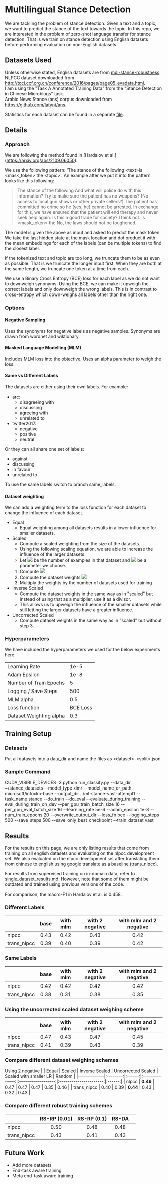 # Multilingual Stance Detection

We are tackling the problem of stance detection. Given a text and a topic, we want to predict the stance of the text towards the topic.
In this repo, we are interested in the problem of zero-shot language transfer for stance detection. That is we train on stance detection using English datasets before performing evaluation on non-English datasets.

## Datasets Used
Unless otherwise stated, English datasets are from [mdl-stance-robustness](https://github.com/UKPLab/mdl-stance-robustness). \
NLPCC dataset downloaded from http://tcci.ccf.org.cn/conference/2016/pages/page05_evadata.html. \
I am using the "Task A Annotated Training Data" from the "Stance Detection in Chinese Microblogs" task. \
Arabic News Stance (ans) corpus downloaded from https://github.com/latynt/ans.

Statistics for each dataset can be found in a separate [file](./datasets_statistics.md).

## Details

### Approach

We are following the method found in [Hardalov et al.] (https://arxiv.org/abs/2109.06050).

We use the following pattern: 'The stance of the following \<text\>is \<mask_token\> the \<topic\>'.
An example after we put it into the pattern looks like this following:

> The stance of the following And what will police do with this information? Try to make sure the patient has no weapons? (No access to local gun shows or other private sellers?) The patient has committed no crime so he (yes, he) cannot be arrested. In exchange for this, we have ensured that the patient will end therapy and never seek help again. Is this a good trade for society? I think not. is \<mask_token\> the No, the laws should not be toughened.

The model is given the above as input and asked to predict the mask token. We take the last hidden state at the mask location and dot product it with the mean embeddings for each of the labels (can be multiple tokens) to find the closest label.

If the tokenized text and topic are too long, we truncate them to be as even as possible.
That is we truncate the longer input first. When they are both at the same length, we truncate one token at a time from each.

We use a Binary Cross Entropy (BCE) loss for each label as we do not want to downweigh synonyms. Using the BCE, we can make it upweigh the correct labels and only downweigh the wrong labels. This is in contrast to cross-entropy which down-weighs all labels other than the right one.

### Options
#### Negative Sampling
Uses the synonyms for negative labels as negative samples.
Synonyms are drawn from wordnet and wiktionary.

#### Masked Language Modelling (MLM)
Includes MLM loss into the objective.
Uses an alpha parameter to weigh the loss.

#### Same vs Different Labels
The datasets are either using their own labels. For example:
- arc:
  - disagreeing with
  - discussing
  - agreeing with
  - unrelated to
- twitter2017:
  - negative
  - positive
  - neutral

Or they can all share one set of labels:
- against
- discussing
- in favour
- unrelated to

To use the same labels switch to branch same_labels.

#### Dataset weighting
We can add a weighting term to the loss function for each dataset to change the influence of each dataset.
- Equal
  -  Equal weighting among all datasets results in a lower influence for smaller datasets.
- Scaled
  - Compute a scaled weighting from the size of the datasets.
  - Using the following scaling equation, we are able to increase the influence of the larger datasets.
  - Let <img src="https://render.githubusercontent.com/render/math?math=n_i"> be the number of examples in that dataset and <img src="https://render.githubusercontent.com/render/math?math=0\le\alpha\le1"> be a parameter we choose.
  1. Compute <img src="https://render.githubusercontent.com/render/math?math=p_i = \frac{n_i}{\sum_{k=1}^N n_k}">
  2. Compute the dataset weights <img src="https://render.githubusercontent.com/render/math?math=q_i = \frac{p_i^\alpha}{\sum_{j=1}^N p_j^\alpha}">
  3. Multiply the weights by the number of datasets used for training
- Inverse Scaled
  - Compute the dataset weights in the same way as in "scaled" but instead of using that as a multiplier, use it as a divisor.
  - This allows us to upweigh the influence of the smaller datasets while still letting the larger datasets have a greater influence.
- Uncorrected Scaled
  - Compute dataset weights in the same way as in "scaled" but without step 3.

### Hyperparameters
We have included the hyperparameters we used for the below experiments here:
<table>
<tr><td> Learning Rate </td><td> 1e-5 </td></tr>
<tr><td> Adam Epsilon </td><td> 1e-8 </td></tr>
<tr><td> Number of Train Epochs </td><td> 5 </td></tr>
<tr><td> Logging / Save Steps </td><td> 500 </td></tr>
<tr><td> MLM alpha </td><td> 0.5 </td></tr>
<tr><td> Loss function </td><td> BCE Loss </td></tr>
<tr><td> Dataset Weighting alpha </td><td> 0.3 </td></tr>
</table>

## Training Setup
### Datasets
Put all datasets into a data_dir and name the files as \<dataset\>-\<split\>.json

### Sample Command
CUDA_VISIBLE_DEVICES=3 python run_classify.py --data_dir ~/stance_datasets --model_type xlmr --model_name_or_path microsoft/infoxlm-base --output_dir ../ml-stance-vast-attempt1 --task_name stance --do_train --do_eval --evaluate_during_training --eval_during_train_on_dev --per_gpu_train_batch_size 16 --per_gpu_eval_batch_size 16 --learning_rate 5e-6 --adam_epsilon 1e-8 --num_train_epochs 20 --overwrite_output_dir --loss_fn bce --logging_steps 500 --save_steps 500 --save_only_best_checkpoint --train_dataset vast

## Results
For the results on this page, we are only listing results that come from training on all english datasets and evaluating on the nlpcc development set. We also evaluated on the nlpcc development set after translating them from chinese to english using google translate as a baseline (trans_nlpcc).

For results from supervised training on in-domain data, refer to [single_dataset_results.md](./single_dataset_results.md). However, note that some of them might be outdated and trained using previous versions of the code.

For comparison, the macro-F1 in Hardalov et al. is 0.458.


### Different Labels
|             | base | with mlm | with 2 negative | with mlm and 2 negative |
|-------------|:----:|:--------:|:---------------:|:-----------------------:|
| nlpcc       | 0.43 |   0.42   |       0.43      |           0.42          |
| trans_nlpcc | 0.39 |   0.40   |       0.39      |           0.42          |

### Same Labels
|             | base | with mlm | with 2 negative | with mlm and 2 negative |
|-------------|:----:|:--------:|:---------------:|:-----------------------:|
| nlpcc       | 0.42 |   0.42   |       0.42      |           0.42          |
| trans_nlpcc | 0.38 |   0.31   |       0.38      |           0.35          |


### Using the uncorrected scaled dataset weighing scheme
|             | base | with mlm | with 2 negative | with mlm and 2 negative |
|-------------|:----:|:--------:|:---------------:|:-----------------------:|
| nlpcc       | 0.47 |   0.43   |       0.47      |           0.45          |
| trans_nlpcc | 0.41 |   0.39   |       0.43      |           0.39          |


### Compare different dataset weighing schemes
Using 2 negative
|             |   Equal  | Scaled | Inverse Scaled | Uncorrected Scaled | Scaled with smaller LR | Random |
|-------------|:--------:|:------:|:--------------:|:------------------:|:----------------------:|:------:|
| nlpcc       | **0.49** |  0.47  |      0.47      |        0.47        |          0.35          |  0.46  |
| trans_nlpcc |   0.40   |  0.39  |    **0.44**    |        0.43        |          0.32          |  0.43  |


### Compare different robust training schemes
|             | RS-RP (0.01) | RS-RP (0.1) | RS-DA |   |
|-------------|:------------:|:-----------:|:-----:|:-:|
| nlpcc       |     0.50     |     0.48    |  0.48 |   |
| trans_nlpcc |     0.43     |     0.41    |  0.43 |   |
## Future Work
- Add more datasets
- End-task aware training
- Meta end-task aware training
